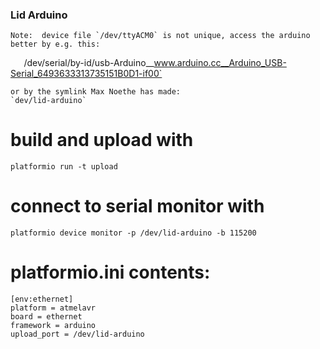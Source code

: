 ### Lid Arduino 


    Note:  device file `/dev/ttyACM0` is not unique, access the arduino better by e.g. this:
    
`   `/dev/serial/by-id/usb-Arduino__www.arduino.cc__Arduino_USB-Serial_6493633313735151B0D1-if00`

    or by the symlink Max Noethe has made:
    `dev/lid-arduino`


# build and upload with

    platformio run -t upload

# connect to serial monitor with

    platformio device monitor -p /dev/lid-arduino -b 115200


# platformio.ini contents:

    [env:ethernet]
    platform = atmelavr
    board = ethernet
    framework = arduino
    upload_port = /dev/lid-arduino

